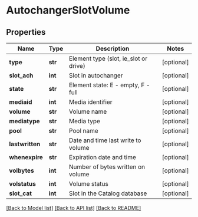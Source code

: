 # AutochangerSlotVolume

## Properties
Name | Type | Description | Notes
------------ | ------------- | ------------- | -------------
**type** | **str** | Element type (slot, ie_slot or drive) | [optional] 
**slot_ach** | **int** | Slot in autochanger | [optional] 
**state** | **str** | Element state: E - empty, F - full | [optional] 
**mediaid** | **int** | Media identifier | [optional] 
**volume** | **str** | Volume name | [optional] 
**mediatype** | **str** | Media type | [optional] 
**pool** | **str** | Pool name | [optional] 
**lastwritten** | **str** | Date and time last write to volume | [optional] 
**whenexpire** | **str** | Expiration date and time | [optional] 
**volbytes** | **int** | Number of bytes written on volume | [optional] 
**volstatus** | **int** | Volume status | [optional] 
**slot_cat** | **int** | Slot in the Catalog database | [optional] 

[[Back to Model list]](../README.md#documentation-for-models) [[Back to API list]](../README.md#documentation-for-api-endpoints) [[Back to README]](../README.md)


